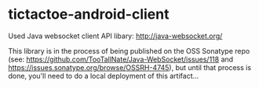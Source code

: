 tictactoe-android-client
========================

Used Java websocket client API libary: http://java-websocket.org/

This library is in the process of being published on the OSS Sonatype repo (see: https://github.com/TooTallNate/Java-WebSocket/issues/118 and https://issues.sonatype.org/browse/OSSRH-4745), but until that process is done, you'll need to do a local deployment of this artifact...